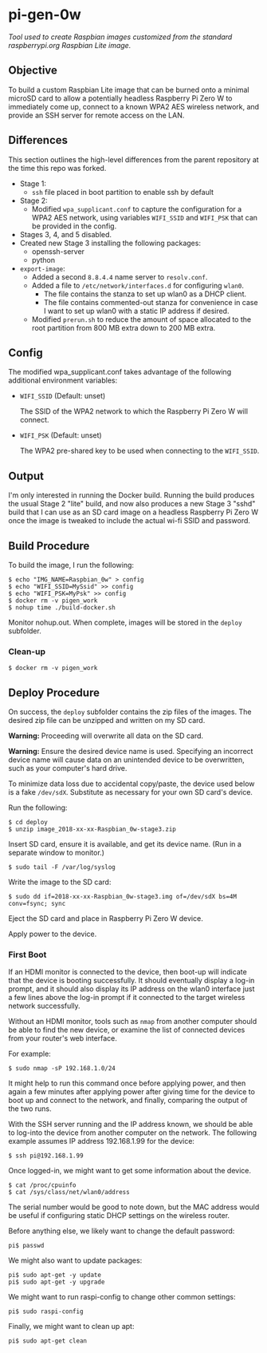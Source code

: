 # pi-gen-0w

_Tool used to create Raspbian images customized from the standard
raspberrypi.org Raspbian Lite image._


## Objective

To build a custom Raspbian Lite image that can be burned onto a minimal microSD
card to allow a potentially headless Raspberry Pi Zero W to immediately come
up, connect to a known WPA2 AES wireless network, and provide an SSH server
for remote access on the LAN.


## Differences

This section outlines the high-level differences from the parent repository
at the time this repo was forked.

 * Stage 1:
    * `ssh` file placed in boot partition to enable ssh by default
 * Stage 2:
    * Modified `wpa_supplicant.conf` to capture the configuration for a WPA2
      AES network, using variables `WIFI_SSID` and `WIFI_PSK` that can be
      provided in the config.
 * Stages 3, 4, and 5 disabled.
 * Created new Stage 3 installing the following packages:
    * openssh-server
    * python
 * `export-image`:
    * Added a second `8.8.4.4` name server to `resolv.conf`.
    * Added a file to `/etc/network/interfaces.d` for configuring `wlan0`.
       * The file contains the stanza to set up wlan0 as a DHCP client.
       * The file contains commented-out stanza for convenience in case I want
         to set up wlan0 with a static IP address if desired.
    * Modified `prerun.sh` to reduce the amount of space allocated to the root
      partition from 800 MB extra down to 200 MB extra.


## Config

The modified wpa_supplicant.conf takes advantage of the following additional
environment variables:

 * `WIFI_SSID` (Default: unset)

   The SSID of the WPA2 network to which the Raspberry Pi Zero W will connect.

 * `WIFI_PSK` (Default: unset)

   The WPA2 pre-shared key to be used when connecting to the `WIFI_SSID`.


## Output

I'm only interested in running the Docker build. Running the build produces
the usual Stage 2 "lite" build, and now also produces a new Stage 3 "sshd"
build that I can use as an SD card image on a headless Raspberry Pi Zero W
once the image is tweaked to include the actual wi-fi SSID and password.


## Build Procedure

To build the image, I run the following:

   ```
   $ echo "IMG_NAME=Raspbian_0w" > config
   $ echo "WIFI_SSID=MySsid" >> config
   $ echo "WIFI_PSK=MyPsk" >> config
   $ docker rm -v pigen_work
   $ nohup time ./build-docker.sh
   ```

Monitor nohup.out. When complete, images will be stored in the `deploy`
subfolder.


### Clean-up

   ```
   $ docker rm -v pigen_work
   ```


## Deploy Procedure

On success, the `deploy` subfolder contains the zip files of the images. The
desired zip file can be unzipped and written on my SD card.

**Warning:** Proceeding will overwrite all data on the SD card.

**Warning:** Ensure the desired device name is used. Specifying an incorrect
device name will cause data on an unintended device to be overwritten, such
as your computer's hard drive.

To minimize data loss due to accidental copy/paste, the device used below is
a fake `/dev/sdX`. Substitute as necessary for your own SD card's device.

Run the following:

   ```
   $ cd deploy
   $ unzip image_2018-xx-xx-Raspbian_0w-stage3.zip
   ```

Insert SD card, ensure it is available, and get its device name. (Run in a
separate window to monitor.)

   ```
   $ sudo tail -F /var/log/syslog
   ```

Write the image to the SD card:

   ```
   $ sudo dd if=2018-xx-xx-Raspbian_0w-stage3.img of=/dev/sdX bs=4M conv=fsync; sync
   ```

Eject the SD card and place in Raspberry Pi Zero W device.

Apply power to the device.


### First Boot

If an HDMI monitor is connected to the device, then boot-up will indicate that
the device is booting successfully. It should eventually display a log-in
prompt, and it should also display its IP address on the wlan0 interface just a
few lines above the log-in prompt if it connected to the target wireless
network successfully.

Without an HDMI monitor, tools such as `nmap` from another computer should be
able to find the new device, or examine the list of connected devices from your
router's web interface.

For example:

   ```
   $ sudo nmap -sP 192.168.1.0/24
   ```

It might help to run this command once before applying power, and then again a
few minutes after applying power after giving time for the device to boot up
and connect to the network, and finally, comparing the output of the two runs.

With the SSH server running and the IP address known, we should be able to
log-into the device from another computer on the network. The following example
assumes IP address 192.168.1.99 for the device:

   ```
   $ ssh pi@192.168.1.99
   ```

Once logged-in, we might want to get some information about the device.

   ```
   $ cat /proc/cpuinfo
   $ cat /sys/class/net/wlan0/address
   ```

The serial number would be good to note down, but the MAC address would be
useful if configuring static DHCP settings on the wireless router.

Before anything else, we likely want to change the default password:

   ```
   pi$ passwd
   ```

We might also want to update packages:

   ```
   pi$ sudo apt-get -y update
   pi$ sudo apt-get -y upgrade
   ```

We might want to run raspi-config to change other common settings:

   ```
   pi$ sudo raspi-config
   ```

Finally, we might want to clean up apt:

   ```
   pi$ sudo apt-get clean
   ```

